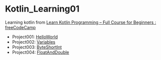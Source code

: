 # Kotlin_Learning01
Learning kotlin from [Learn Kotlin Programming – Full Course for Beginners : freeCodeCamp](https://youtu.be/EExSSotojVI?si=4tJZHmVcVu1dXLC4)

- Project001: [HelloWorld](./HelloWorld)
- Project002: [Variables](./Variables)
- Project003: [ByteShortInt](./ByteShortInt)
- Project004: [FloatAndDouble](./FloatAndDouble)